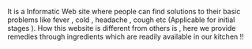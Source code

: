 It is a Informatic Web site where people can find solutions to their basic problems like fever , cold , headache , cough etc (Applicable for initial stages ). How this website is different from others is , here we provide remedies through ingredients which are readily available in our kitchen !!
